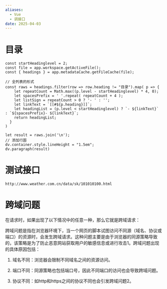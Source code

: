 ```yaml
---
aliases:
  - Vue
  - 调接口
date: 2025-04-03
---
```


# 目录

```dataviewjs
const startHeadinglevel = 2;
const file = app.workspace.getActiveFile();
const { headings } = app.metadataCache.getFileCache(file);
 
// 全列表的形式
const raws = headings.filter(row => row.heading != "目录").map( p => {
    let repeatCount = Math.max((p.level - startHeadinglevel) * 4, 0);
    let spacesPrefix = ' '.repeat( repeatCount + 4 );
    let listSign = repeatCount > 0 ? '- ' : '';
    let linkText = `[[#${p.heading}]]`;
    let headingList = (p.level < startHeadinglevel) ? `- ${linkText}` : `${spacesPrefix}- ${linkText}`;
    return headingList;
  }
)
 
let result = raws.join('\n');
// 添加行距
dv.container.style.lineHeight = "1.5em";
dv.paragraph(result)
```

# 测试接口

`http://www.weather.com.cn/data/sk/101010100.html`

# 跨域问题

在请求时，如果出现了以下情况中的任意一种，那么它就是跨域请求：

跨域问题是指在浏览器环境下，当一个网页的脚本试图访问不同源（域名、协议或端口）的资源时，会发生跨域请求。这种问题主要是由于浏览器的同源策略导致的，该策略是为了防止恶意网站获取用户的敏感信息或进行攻击1。跨域问题出现的具体原因包括：

1. 域名不同：浏览器会限制不同域名之间的资源访问。

2. 端口不同：同源策略也包括端口号，因此不同端口的访问也会导致跨域问题。

3. 协议不同：如http和https之间的协议不同也会引发跨域问题2。